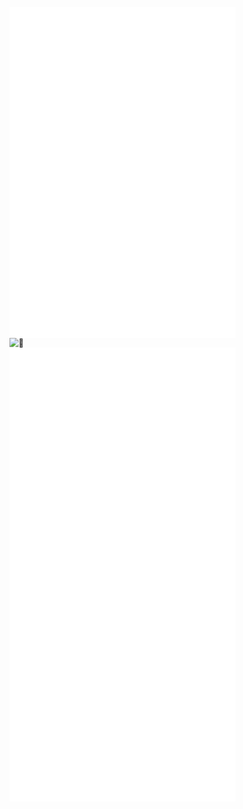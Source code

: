 
<img alt="🦑" align="left" width="400px" src="https://github.com/withshubh/withshubh/blob/master/metrics.svg">
<img alt="🦑" align="left" width="400px" src="https://github.com/withshubh/withshubh/blob/master/metrics.projects.svg">
<img alt="🦑" align="left" width="400px" src="https://github.com/withshubh/withshubh/blob/master/metrics.plugin.topics.mastered.svg">
<img alt="🦑" align="left" width="400px" src="https://github.com/withshubh/withshubh/blob/master/metrics.plugin.pagespeed.svg">
<img alt="🦑" align="left" width="400px" src="https://github.com/withshubh/withshubh/blob/master/metrics.plugin.music.playlist.svg">
<img alt="🦑" align="left" width="400px" src="https://github.com/withshubh/withshubh/blob/master/metrics.additional.svg">
<img alt="🦑" align="left" width="400px" src="https://github.com/withshubh/withshubh/blob/master/metrics.plugin.activity.svg">



<!--
#### 📫 How to reach me:
- Twitter: [twitter.com/UB_Shubh](https://twitter.com/UB_Shubh)
- Personal site: [camelcaseguy.com](https://camelcaseguy.com)
- LinkedIn: [linkedin.com/in/withshubh](https://www.linkedin.com/in/withshubh)
- IG: [camelcaseguy](https://instagram.com/camelcaseguy)
-->

